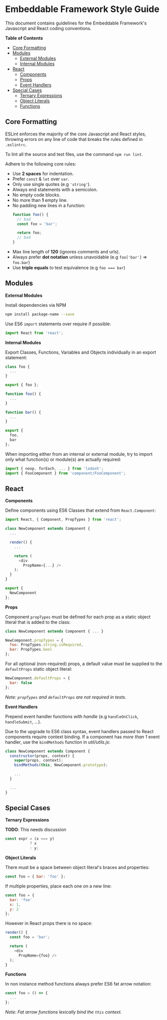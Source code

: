 # Embeddable Framework Style Guide

This document contains guidelines for the Embeddable Framework's Javascript and React coding conventions.

**Table of Contents**

* [Core Formatting](#headFormatting)
* [Modules](#headModules)
  * [External Modules](#headModulesExternal)
  * [Internal Modules](#headModulesInternal)
* [React](#headReact)
  * [Components](#headReactComponents)
  * [Props](#headReactProps)
  * [Event Handlers](#headReactEvents)
* [Special Cases](#headSpecial)
  * [Ternary Expressions](#headSpecialTernary)
  * [Object Literals](#headSpecialObject)
  * [Functions](#headSpecialFunction)

## <a name="headFormatting"></a>Core Formatting

ESLint enforces the majority of the core Javascript and React styles, throwing errors on any line of code that breaks the rules defined in `.eslintrc`.

To lint all the source and test files, use the command `npm run lint`.

Adhere to the following core rules:

* Use **2 spaces** for indentation.
* Prefer `const` & `let` over `var`.
* Only use single quotes (e.g `'string'`).
* Always end statements with a semicolon.
* No empty code blocks.
* No more than **1** empty line.
* No padding new lines in a function:
  ```javascript
  function foo() {
    // bad
    const foo = 'bar';

    return foo;
    // bad
  }
  ```
* Max line length of **120** (ignores comments and urls).
* Always prefer **dot notation** unless unavoidable (e.g `foo['bar']` => `foo.bar`)
* Use **triple equals** to test equivalence (e.g `foo === bar`)

## <a name="headModules"></a>Modules

<a name="headModulesExternal"></a>**External Modules**

Install dependencies via NPM

```zsh
npm install package-name --save
```

Use ES6 `import` statements over require if possible:

```javascript
import React from 'react';
```

<a name="headModulesInternal"></a>**Internal Modules**

Export Classes, Functions, Variables and Objects individually in an export statement:

```javascript
class foo {
  ...
}

export { foo };
```

```javascript
function foo() {
  ...
}

function bar() {
  ...
}

export {
  foo,
  bar
};
```

When importing either from an internal or external module, try to import only what function(s) or module(s) are actually required:

```javascript
import { noop, forEach, ... } from 'lodash';
import { FooComponent } from 'component/FooComponent';
```

## <a name="headReact"></a>React

<a name="headReactComponents"></a>**Components**

Define components using ES6 Classes that extend from `React.Component`:

```javascript
import React, { Component, PropTypes } from 'react';

class NewComponent extends Component {
  ...

  render() {
    ...

    return (
      <div
        PropName={...} />
    );
  }
}

export {
  NewComponent
};
```

<a name="headReactProps"></a>**Props**

Component `propTypes` must be defined for each prop as a static object literal that is added to the class:

```javascript
class NewComponent extends Component { ... }

NewComponent.propTypes = {
  foo: PropTypes.string.isRequired,
  bar: PropTypes.bool
};
```

For all optional (non-required) props, a default value must be supplied to the `defaultProps` static object literal:

```javascript
NewComponent.defaultProps = {
  bar: false
};
```

*Note: `propTypes` and `defaultProps` are not required in tests.*


<a name="headReactEvents"></a>**Event Handlers**

Prepend event handler functions with *handle* (e.g `handleOnClick`, `handleSubmit`, ...).

Due to the upgrade to ES6 class syntax, event handlers passed to React components require context binding. If a component has *more than 1* event handler, use the `bindMethods` function in *util/utils.js*:

```javascript
class NewComponent extends Component {
  constructor(props, context) {
    super(props, context);
    bindMethods(this, NewComponent.prototype);

    ...
  }

  ...
}
```

## <a name="headSpecial"></a>Special Cases

<a name="headSpecialTernary"></a>**Ternary Expressions**

**TODO**: This needs discussion

```javascript
const expr = (x === y)
           ? x
           : y;
```

<a name="headSpecialObject"></a>**Object Literals**

There must be a space between object literal's braces and properties:

```javascript
const foo = { bar: 'foo' };
```

If multiple properties, place each one on a new line:

```javascript
const foo = {
  bar: 'foo'
  x: 1,
  y: 2
};

```

However in React props there is no space:

```javascript
render() {
  const foo = 'bar';

  return (
    <div
      PropName={foo} />
  );
}
```

<a name="headSpecialFunction"></a>**Functions**

In non instance method functions always prefer ES6 fat arrow notation:

```javascript
const foo = () => {
  ...
};
```

*Note: Fat arrow functions lexically bind the `this` context.*
